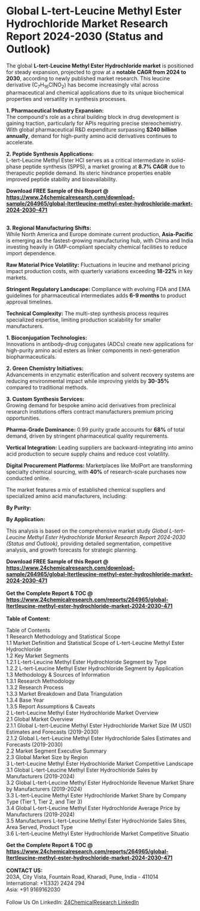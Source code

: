 <h1>Global L-tert-Leucine Methyl Ester Hydrochloride Market Research Report 2024-2030 (Status and Outlook)</h1><p>The global <strong>L-tert-Leucine Methyl Ester Hydrochloride market</strong> is positioned for steady expansion, projected to grow at a <strong>notable CAGR from 2024 to 2030</strong>, according to newly published market research. This leucine derivative (C<sub>7</sub>H<sub>16</sub>ClNO<sub>2</sub>) has become increasingly vital across pharmaceutical and chemical applications due to its unique biochemical properties and versatility in synthesis processes.</p><p><strong>1. Pharmaceutical Industry Expansion:</strong><br>
The compound's role as a chiral building block in drug development is gaining traction, particularly for APIs requiring precise stereochemistry. With global pharmaceutical R&amp;D expenditure surpassing <strong>$240 billion annually</strong>, demand for high-purity amino acid derivatives continues to accelerate.</p><p><strong>2. Peptide Synthesis Applications:</strong><br>
L-tert-Leucine Methyl Ester HCl serves as a critical intermediate in solid-phase peptide synthesis (SPPS), a market growing at <strong>8.7% CAGR</strong> due to therapeutic peptide demand. Its steric hindrance properties enable improved peptide stability and bioavailability.</p><div><b>Download FREE Sample of this Report @ 
            <a href="https://www.24chemicalresearch.com/download-sample/264965/global-ltertleucine-methyl-ester-hydrochloride-market-2024-2030-471">
            https://www.24chemicalresearch.com/download-sample/264965/global-ltertleucine-methyl-ester-hydrochloride-market-2024-2030-471</a></b></div><br><p><strong>3. Regional Manufacturing Shifts:</strong><br>
While North America and Europe dominate current production, <strong>Asia-Pacific</strong> is emerging as the fastest-growing manufacturing hub, with China and India investing heavily in GMP-compliant specialty chemical facilities to reduce import dependence.</p><p><strong>Raw Material Price Volatility:</strong> Fluctuations in leucine and methanol pricing impact production costs, with quarterly variations exceeding <strong>18-22%</strong> in key markets.</p><p><strong>Stringent Regulatory Landscape:</strong> Compliance with evolving FDA and EMA guidelines for pharmaceutical intermediates adds <strong>6-9 months</strong> to product approval timelines.</p><p><strong>Technical Complexity:</strong> The multi-step synthesis process requires specialized expertise, limiting production scalability for smaller manufacturers.</p><p><strong>1. Bioconjugation Technologies:</strong><br>
Innovations in antibody-drug conjugates (ADCs) create new applications for high-purity amino acid esters as linker components in next-generation biopharmaceuticals.</p><p><strong>2. Green Chemistry Initiatives:</strong><br>
Advancements in enzymatic esterification and solvent recovery systems are reducing environmental impact while improving yields by <strong>30-35%</strong> compared to traditional methods.</p><p><strong>3. Custom Synthesis Services:</strong><br>
Growing demand for bespoke amino acid derivatives from preclinical research institutions offers contract manufacturers premium pricing opportunities.</p><p><strong>Pharma-Grade Dominance:</strong> 0.99 purity grade accounts for <strong>68%</strong> of total demand, driven by stringent pharmaceutical quality requirements.</p><p><strong>Vertical Integration:</strong> Leading suppliers are backward-integrating into amino acid production to secure supply chains and reduce cost volatility.</p><p><strong>Digital Procurement Platforms:</strong> Marketplaces like MolPort are transforming specialty chemical sourcing, with <strong>40%</strong> of research-scale purchases now conducted online.</p><p>The market features a mix of established chemical suppliers and specialized amino acid manufacturers, including:</p><p><strong>By Purity:</strong></p><p><strong>By Application:</strong></p><p>This analysis is based on the comprehensive market study <em>Global L-tert-Leucine Methyl Ester Hydrochloride Market Research Report 2024-2030 (Status and Outlook)</em>, providing detailed segmentation, competitive analysis, and growth forecasts for strategic planning.</p><div><b>Download FREE Sample of this Report @ 
            <a href="https://www.24chemicalresearch.com/download-sample/264965/global-ltertleucine-methyl-ester-hydrochloride-market-2024-2030-471">
            https://www.24chemicalresearch.com/download-sample/264965/global-ltertleucine-methyl-ester-hydrochloride-market-2024-2030-471</a></b></div><br><div><b>Get the Complete Report & TOC @ 
            <a href="https://www.24chemicalresearch.com/reports/264965/global-ltertleucine-methyl-ester-hydrochloride-market-2024-2030-471">
            https://www.24chemicalresearch.com/reports/264965/global-ltertleucine-methyl-ester-hydrochloride-market-2024-2030-471</a></b></div><br>
            <b>Table of Content:</b><p>Table of Contents<br />
1 Research Methodology and Statistical Scope<br />
1.1 Market Definition and Statistical Scope of L-tert-Leucine Methyl Ester Hydrochloride<br />
1.2 Key Market Segments<br />
1.2.1 L-tert-Leucine Methyl Ester Hydrochloride Segment by Type<br />
1.2.2 L-tert-Leucine Methyl Ester Hydrochloride Segment by Application<br />
1.3 Methodology & Sources of Information<br />
1.3.1 Research Methodology<br />
1.3.2 Research Process<br />
1.3.3 Market Breakdown and Data Triangulation<br />
1.3.4 Base Year<br />
1.3.5 Report Assumptions & Caveats<br />
2 L-tert-Leucine Methyl Ester Hydrochloride Market Overview<br />
2.1 Global Market Overview<br />
2.1.1 Global L-tert-Leucine Methyl Ester Hydrochloride Market Size (M USD) Estimates and Forecasts (2019-2030)<br />
2.1.2 Global L-tert-Leucine Methyl Ester Hydrochloride Sales Estimates and Forecasts (2019-2030)<br />
2.2 Market Segment Executive Summary<br />
2.3 Global Market Size by Region<br />
3 L-tert-Leucine Methyl Ester Hydrochloride Market Competitive Landscape<br />
3.1 Global L-tert-Leucine Methyl Ester Hydrochloride Sales by Manufacturers (2019-2024)<br />
3.2 Global L-tert-Leucine Methyl Ester Hydrochloride Revenue Market Share by Manufacturers (2019-2024)<br />
3.3 L-tert-Leucine Methyl Ester Hydrochloride Market Share by Company Type (Tier 1, Tier 2, and Tier 3)<br />
3.4 Global L-tert-Leucine Methyl Ester Hydrochloride Average Price by Manufacturers (2019-2024)<br />
3.5 Manufacturers L-tert-Leucine Methyl Ester Hydrochloride Sales Sites, Area Served, Product Type<br />
3.6 L-tert-Leucine Methyl Ester Hydrochloride Market Competitive Situatio</p><div><b>Get the Complete Report & TOC @ 
            <a href="https://www.24chemicalresearch.com/reports/264965/global-ltertleucine-methyl-ester-hydrochloride-market-2024-2030-471">
            https://www.24chemicalresearch.com/reports/264965/global-ltertleucine-methyl-ester-hydrochloride-market-2024-2030-471</a></b></div><br><b>CONTACT US:</b><br>
            203A, City Vista, Fountain Road, Kharadi, Pune, India - 411014<br>
            International: +1(332) 2424 294<br>
            Asia: +91 9169162030 <br><br>
            Follow Us On LinkedIn: <a href="https://www.linkedin.com/company/24chemicalresearch/">24ChemicalResearch LinkedIn</a>